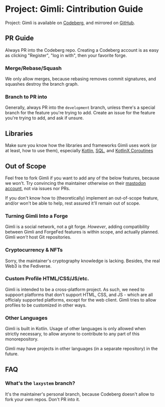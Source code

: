 # Project: Gimli: Cintribution Guide

Project: Gimli is available on [Codeberg](https://Codeberg.org/Laxystem/Gimli), and mirrored on [GitHub](https://GitHub.com/Laxystem/Gimli).

## PR Guide

Always PR into the Codeberg repo. Creating a Codeberg account is as easy as clicking "Register", "log in with", then your favorite forge.

### Merge/Rebase/Squash

We only allow merges, because rebasing removes commit signatures, and squashes destroy the branch graph.

### Branch to PR into

Generally, always PR into the `development` branch, unless there's a special branch for the feature you're trying to add. Create an issue for the feature you're trying to add, and ask if unsure.

## Libraries

Make sure you know how the libraries and frameworks Gimli uses work (or at least, how to use them), especially [Kotlin](https://kotlinlang.org/docs), [SQL](https://postgresql.org/docs), and [KotlinX Coroutines](https://kotlinlang.org/docs/coroutines-guide.html)

## Out of Scope

Feel free to fork Gimli if you want to add any of the below features, because we won't. Try convincing the maintainer otherwise on their [mastodon account](https://tech.lgbt/@laxla), not via issues nor PRs. 

If you don't know how to (theoretically) implement an out-of-scope feature, and/or won't be able to help, rest assured it'll remain out of scope.


### Turning Gimli Into a Forge

Gimli is a social network, not a git forge. *However*, adding compatibility between Gimli and ForgeFed features is within scope, and actually planned. Gimli *won't* host Git repositories.

### Cryptocurrency & NFTs

Sorry, the maintainer's cryptography knowledge is lacking. Besides, the real Web3 is the Fediverse.

### Custom Profile HTML/CSS/JS/etc.

Gimli is intended to be a cross-platform project. As such, we need to suppoort platforms that don't support HTML, CSS, and JS - which are all officialy supported platforms, except for the web client. Gimli tries to allow profiles to be customized in other ways.

### Other Languages

Gimli is built in Kotlin. Usage of other languages is only allowed when strictly necessary, to allow anyone to contribute to any part of this monorepository.

Gimli may have projects in other languages (in a separate repository) in the future.

## FAQ
### What's the `laxystem` branch?
It's the maintainer's personal branch, because Codeberg doesn't  allow to fork your own repos. Don't PR into it.

